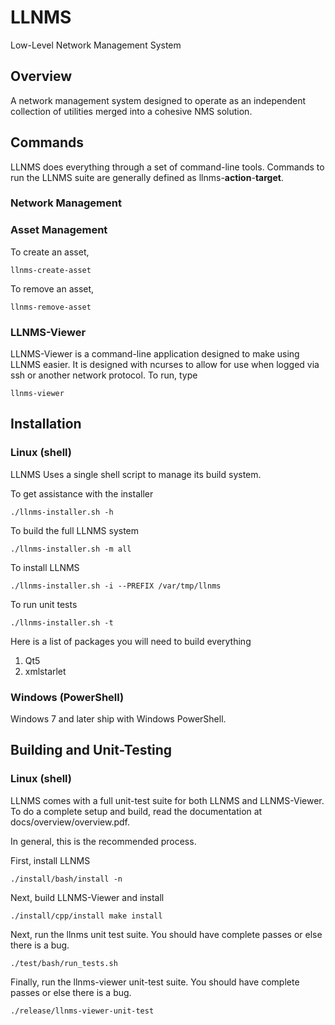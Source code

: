 LLNMS
=====

Low-Level Network Management System

Overview
--------
A network management system designed to operate as an independent collection
of utilities merged into a cohesive NMS solution.

Commands
--------

LLNMS does everything through a set of command-line tools.  Commands to run the LLNMS suite
are generally defined as llnms-**action**-**target**.  

###  Network Management




###  Asset Management

To create an asset, 

    llnms-create-asset

To remove an asset,

    llnms-remove-asset
 


###  LLNMS-Viewer

LLNMS-Viewer is a command-line application designed to make using LLNMS easier.  It is
designed with ncurses to allow for use when logged via ssh or another network protocol. To
run, type

    llnms-viewer



Installation
------------

### Linux (shell)

LLNMS Uses a single shell script to manage its build system.

To get assistance with the installer

    ./llnms-installer.sh -h

To build the full LLNMS system

    ./llnms-installer.sh -m all

To install LLNMS

    ./llnms-installer.sh -i --PREFIX /var/tmp/llnms

To run unit tests

    ./llnms-installer.sh -t

Here is a list of packages you will need to build everything

1.  Qt5
2.  xmlstarlet 

### Windows (PowerShell)
Windows 7 and later ship with Windows PowerShell.


Building and Unit-Testing
-------------------------

###  Linux (shell)
LLNMS comes with a full unit-test suite for both LLNMS and LLNMS-Viewer.  To do a complete setup and build, read the documentation at docs/overview/overview.pdf.

In general, this is the recommended process. 

First, install LLNMS

    ./install/bash/install -n

Next, build LLNMS-Viewer and install

    ./install/cpp/install make install

Next, run the llnms unit test suite.  You should have complete passes or else there is a bug.

    ./test/bash/run_tests.sh

Finally, run the llnms-viewer unit-test suite.  You should have complete passes or else there is a bug.
    
    ./release/llnms-viewer-unit-test


